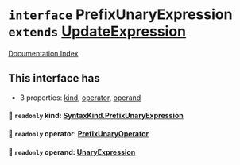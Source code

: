 # `interface` PrefixUnaryExpression `extends` [UpdateExpression](../interface.UpdateExpression/README.md)

[Documentation Index](../README.md)

## This interface has

- 3 properties:
[kind](#-readonly-kind-syntaxkindprefixunaryexpression),
[operator](#-readonly-operator-prefixunaryoperator),
[operand](#-readonly-operand-unaryexpression)


#### 📄 `readonly` kind: [SyntaxKind.PrefixUnaryExpression](../enum.SyntaxKind/README.md#prefixunaryexpression--224)



#### 📄 `readonly` operator: [PrefixUnaryOperator](../type.PrefixUnaryOperator/README.md)



#### 📄 `readonly` operand: [UnaryExpression](../interface.UnaryExpression/README.md)



